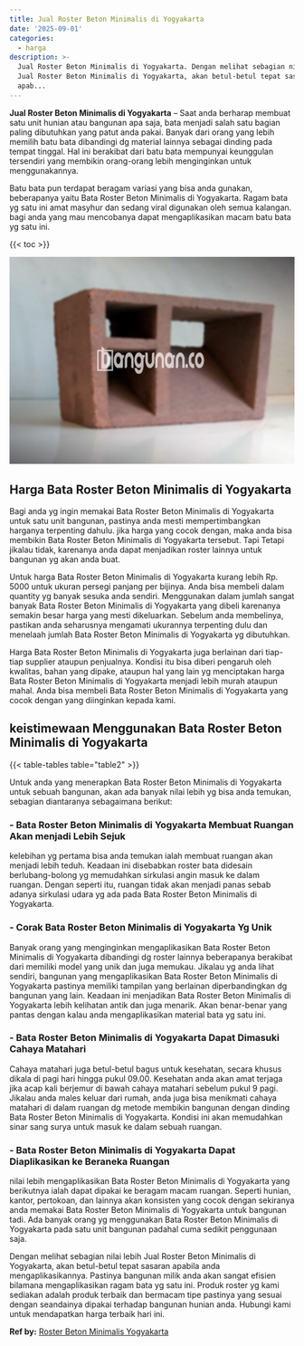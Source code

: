 ```yaml
---
title: Jual Roster Beton Minimalis di Yogyakarta
date: '2025-09-01'
categories:
  - harga
description: >-
  Jual Roster Beton Minimalis di Yogyakarta. Dengan melihat sebagian nilai lebih
  Jual Roster Beton Minimalis di Yogyakarta, akan betul-betul tepat sasaran
  apab...
---
```


**Jual Roster Beton Minimalis di Yogyakarta** – Saat anda berharap membuat satu unit hunian atau bangunan apa saja, bata menjadi salah satu bagian paling dibutuhkan yang patut anda pakai. Banyak dari orang yang lebih memilih batu bata dibandingi dg material lainnya sebagai dinding pada tempat tinggal. Hal ini berakibat dari batu bata mempunyai keunggulan tersendiri yang membikin orang-orang lebih menginginkan untuk menggunakannya.

Batu bata pun terdapat beragam variasi yang bisa anda gunakan, beberapanya yaitu Bata Roster Beton Minimalis di Yogyakarta. Ragam bata yg satu ini amat masyhur dan sedang viral digunakan oleh semua kalangan. bagi anda yang mau mencobanya dapat mengaplikasikan macam batu bata yg satu ini.

{{< toc >}}

![Jual Roster Beton Minimalis di Yogyakarta](/images/bata-roster-minimalis-35.png)

## Harga Bata Roster Beton Minimalis di Yogyakarta

Bagi anda yg ingin memakai Bata Roster Beton Minimalis di Yogyakarta untuk satu unit bangunan, pastinya anda mesti mempertimbangkan harganya terpenting dahulu. jika harga yang cocok dengan, maka anda bisa membikin Bata Roster Beton Minimalis di Yogyakarta tersebut. Tapi Tetapi jikalau tidak, karenanya anda dapat menjadikan roster lainnya untuk bangunan yg akan anda buat.

Untuk harga Bata Roster Beton Minimalis di Yogyakarta kurang lebih Rp. 5000 untuk ukuran persegi panjang per bijinya. Anda bisa membeli dalam quantity yg banyak sesuka anda sendiri. Menggunakan dalam jumlah sangat banyak Bata Roster Beton Minimalis di Yogyakarta yang dibeli karenanya semakin besar harga yang mesti dikeluarkan. Sebelum anda membelinya, pastikan anda seharusnya mengamati ukurannya terpenting dulu dan menelaah jumlah Bata Roster Beton Minimalis di Yogyakarta yg dibutuhkan.

Harga Bata Roster Beton Minimalis di Yogyakarta juga berlainan dari tiap-tiap supplier ataupun penjualnya. Kondisi itu bisa diberi pengaruh oleh kwalitas, bahan yang dipake, ataupun hal yang lain yg menciptakan harga Bata Roster Beton Minimalis di Yogyakarta menjadi lebih murah ataupun mahal. Anda bisa membeli Bata Roster Beton Minimalis di Yogyakarta yang cocok dengan yang diinginkan kepada kami.

## keistimewaan Menggunakan Bata Roster Beton Minimalis di Yogyakarta

{{< table-tables table="table2" >}}

Untuk anda yang menerapkan Bata Roster Beton Minimalis di Yogyakarta untuk sebuah bangunan, akan ada banyak nilai lebih yg bisa anda temukan, sebagian diantaranya sebagaimana berikut:

### \- Bata Roster Beton Minimalis di Yogyakarta Membuat Ruangan Akan menjadi Lebih Sejuk

kelebihan yg pertama bisa anda temukan ialah membuat ruangan akan menjadi lebih teduh. Keadaan ini disebabkan roster bata didesain berlubang-bolong yg memudahkan sirkulasi angin masuk ke dalam ruangan. Dengan seperti itu, ruangan tidak akan menjadi panas sebab adanya sirkulasi udara yg ada pada Bata Roster Beton Minimalis di Yogyakarta.

### \- Corak Bata Roster Beton Minimalis di Yogyakarta Yg Unik

Banyak orang yang menginginkan mengaplikasikan Bata Roster Beton Minimalis di Yogyakarta dibandingi dg roster lainnya beberapanya berakibat dari memiliki model yang unik dan juga memukau. Jikalau yg anda lihat sendiri, bangunan yang mengaplikasikan Bata Roster Beton Minimalis di Yogyakarta pastinya memiliki tampilan yang berlainan diperbandingkan dg bangunan yang lain. Keadaan ini menjadikan Bata Roster Beton Minimalis di Yogyakarta lebih kelihatan antik dan juga menarik. Akan benar-benar yang pantas dengan kalau anda mengaplikasikan material bata yg satu ini.

### \- Bata Roster Beton Minimalis di Yogyakarta Dapat Dimasuki Cahaya Matahari

Cahaya matahari juga betul-betul bagus untuk kesehatan, secara khusus dikala di pagi hari hingga pukul 09.00. Kesehatan anda akan amat terjaga jika acap kali berjemur di bawah cahaya matahari sebelum pukul 9 pagi. Jikalau anda males keluar dari rumah, anda juga bisa menikmati cahaya matahari di dalam ruangan dg metode membikin bangunan dengan dinding Bata Roster Beton Minimalis di Yogyakarta. Kondisi ini akan memudahkan sinar sang surya untuk masuk ke dalam sebuah ruangan.

### \- Bata Roster Beton Minimalis di Yogyakarta Dapat Diaplikasikan ke Beraneka Ruangan

nilai lebih mengaplikasikan Bata Roster Beton Minimalis di Yogyakarta yang berikutnya ialah dapat dipakai ke beragam macam ruangan. Seperti hunian, kantor, pertokoan, dan lainnya akan konsisten yang cocok dengan sekiranya anda memakai Bata Roster Beton Minimalis di Yogyakarta untuk bangunan tadi. Ada banyak orang yg menggunakan Bata Roster Beton Minimalis di Yogyakarta pada satu unit bangunan padahal cuma sedikit penggunaan saja.

Dengan melihat sebagian nilai lebih Jual Roster Beton Minimalis di Yogyakarta, akan betul-betul tepat sasaran apabila anda mengaplikasikannya. Pastinya bangunan milik anda akan sangat efisien bilamana mengaplikasikan ragam bata yg satu ini. Produk roster yg kami sediakan adalah produk terbaik dan bermacam tipe pastinya yang sesuai dengan seandainya dipakai terhadap bangunan hunian anda. Hubungi kami untuk mendapatkan harga terbaik hari ini.

**Ref by:** [Roster Beton Minimalis Yogyakarta](https://id.wikipedia.org/wiki/Roster)
